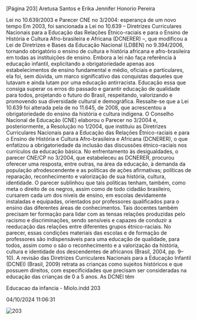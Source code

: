 [Página 203]
Aretusa Santos e Erika Jennifer Honorio Pereira

Lei no 10.639/2003 e Parecer CNE no 3/2004:
esperança de um novo tempo
Em 2003, foi sancionada a Lei no 10.639 – Diretrizes Curriculares Nacionais para a Educação das Relações Étnico-raciais e para o Ensino
de História e Cultura Afro-brasileira e Africana (DCNERER) –, que modificou a Lei de Diretrizes e Bases da Educação Nacional (LDBEN) no
9.394/2006, tornando obrigatório o ensino de cultura e história africana e afro-brasileira em todas as instituições de ensino. Embora a lei
não faça referência à educação infantil, explicitando a obrigatoriedade
apenas aos estabelecimentos de ensino fundamental e médio, oficiais
e particulares, ela foi, sem dúvida, um marco significativo das conquistas daqueles que lutavam e ainda lutam por uma educação antirracista. Educação essa que consiga superar os erros do passado e
garantir educação de qualidade para todos, projetando o futuro do
Brasil, respeitando, valorizando e promovendo sua diversidade cultural e demográfica. Ressalte-se que a Lei 10.639 foi alterada pela de
no 11.645, de 2008, que acrescentou a obrigatoriedade do ensino da
história e cultura indígena.
O Conselho Nacional de Educação (CNE) elaborou o Parecer no
3/2004 e, posteriormente, a Resolução no 1/2004, que instituiu as Diretrizes Curriculares Nacionais para a Educação das Relações Étnico-raciais e para o Ensino de História e Cultura Afro-brasileira e Africana
(DCNERER), o que enfatizou a obrigatoriedade da inclusão das discussões étnico-raciais nos currículos da educação básica.
No enfrentamento às desigualdades, o parecer CNE/CP no 3/2004,
que estabeleceu as DCNERER, procurou oferecer uma resposta, entre
outras, na área da educação, à demanda da população afrodescendente e as políticas de ações afirmativas; políticas de reparação, reconhecimento e valorização de sua história, cultura, identidade. O
parecer sublinhou que tais políticas tenham, também, como meta o
direito de os negros, assim como de todo cidadão brasileiro, cursarem
cada um dos níveis de ensino, em escolas devidamente instaladas e
equipadas, orientados por professores qualificados para o ensino das
diferentes áreas de conhecimentos. Tais docentes também precisam ter
formação para lidar com as tensas relações produzidas pelo racismo e
discriminações, sendo sensíveis e capazes de conduzir a reeducação
das relações entre diferentes grupos étnico-raciais. No parecer, essas
condições materiais das escolas e de formação de professores são indispensáveis para uma educação de qualidade, para todos, assim como
o são o reconhecimento e a valorização da história, cultura e identidade dos descendentes de africanos (Brasil, 2004, pp. 9–10).
A revisão das Diretrizes Curriculares Nacionais para a Educação
Infantil (DCNEI) (Brasil, 2009) retrata as crianças como sujeitos históricos e que possuem direitos, com especificidades que precisam ser
consideradas na educação das crianças de 0 a 5 anos. As DCNEI têm


Educacao da infancia - Miolo.indd 203

04/10/2024 11:06:31

![203](./img/page_203-01.jpg)
